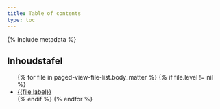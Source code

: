 ```yaml
---
title: Table of contents
type: toc
---
```

{% include metadata %}

<section class="toc">
<h1>Inhoudstafel</h1>
<nav>
  <ul>
    {% for file in paged-view-file-list.body_matter %}
    {% if file.level != nil %}
    <li class="toc-{{file.level}}">
      <a href="#{{file.id}}">{{file.label}}</a>
    </li>
    {% endif %}
    {% endfor %}
  </ul>
</nav>
</section>
